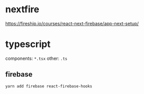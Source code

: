 # nextfire


https://fireship.io/courses/react-next-firebase/app-next-setup/

# typescript
components: `*.tsx`
other: `.ts`

## firebase
`yarn add firebase react-firebase-hooks`
